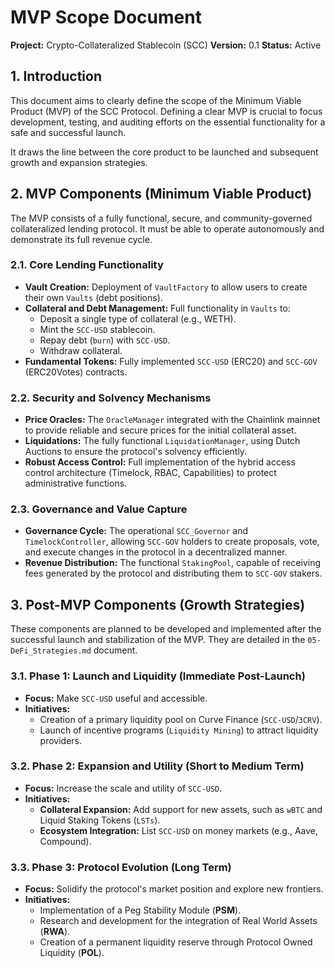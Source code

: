 # MVP Scope Document

**Project:** Crypto-Collateralized Stablecoin (SCC)
**Version:** 0.1
**Status:** Active

## 1. Introduction

This document aims to clearly define the scope of the Minimum Viable Product (MVP) of the SCC Protocol. Defining a clear MVP is crucial to focus development, testing, and auditing efforts on the essential functionality for a safe and successful launch.

It draws the line between the core product to be launched and subsequent growth and expansion strategies.

## 2. MVP Components (Minimum Viable Product)

The MVP consists of a fully functional, secure, and community-governed collateralized lending protocol. It must be able to operate autonomously and demonstrate its full revenue cycle.

### 2.1. Core Lending Functionality

-   **Vault Creation:** Deployment of `VaultFactory` to allow users to create their own `Vaults` (debt positions).
-   **Collateral and Debt Management:** Full functionality in `Vaults` to:
    -   Deposit a single type of collateral (e.g., WETH).
    -   Mint the `SCC-USD` stablecoin.
    -   Repay debt (`burn`) with `SCC-USD`.
    -   Withdraw collateral.
-   **Fundamental Tokens:** Fully implemented `SCC-USD` (ERC20) and `SCC-GOV` (ERC20Votes) contracts.

### 2.2. Security and Solvency Mechanisms

-   **Price Oracles:** The `OracleManager` integrated with the Chainlink mainnet to provide reliable and secure prices for the initial collateral asset.
-   **Liquidations:** The fully functional `LiquidationManager`, using Dutch Auctions to ensure the protocol's solvency efficiently.
-   **Robust Access Control:** Full implementation of the hybrid access control architecture (Timelock, RBAC, Capabilities) to protect administrative functions.

### 2.3. Governance and Value Capture

-   **Governance Cycle:** The operational `SCC_Governor` and `TimelockController`, allowing `SCC-GOV` holders to create proposals, vote, and execute changes in the protocol in a decentralized manner.
-   **Revenue Distribution:** The functional `StakingPool`, capable of receiving fees generated by the protocol and distributing them to `SCC-GOV` stakers.

## 3. Post-MVP Components (Growth Strategies)

These components are planned to be developed and implemented after the successful launch and stabilization of the MVP. They are detailed in the `05-DeFi_Strategies.md` document.

### 3.1. Phase 1: Launch and Liquidity (Immediate Post-Launch)

-   **Focus:** Make `SCC-USD` useful and accessible.
-   **Initiatives:**
    -   Creation of a primary liquidity pool on Curve Finance (`SCC-USD`/`3CRV`).
    -   Launch of incentive programs (`Liquidity Mining`) to attract liquidity providers.

### 3.2. Phase 2: Expansion and Utility (Short to Medium Term)

-   **Focus:** Increase the scale and utility of `SCC-USD`.
-   **Initiatives:**
    -   **Collateral Expansion:** Add support for new assets, such as `wBTC` and Liquid Staking Tokens (`LSTs`).
    -   **Ecosystem Integration:** List `SCC-USD` on money markets (e.g., Aave, Compound).

### 3.3. Phase 3: Protocol Evolution (Long Term)

-   **Focus:** Solidify the protocol's market position and explore new frontiers.
-   **Initiatives:**
    -   Implementation of a Peg Stability Module (**PSM**).
    -   Research and development for the integration of Real World Assets (**RWA**).
    -   Creation of a permanent liquidity reserve through Protocol Owned Liquidity (**POL**).
